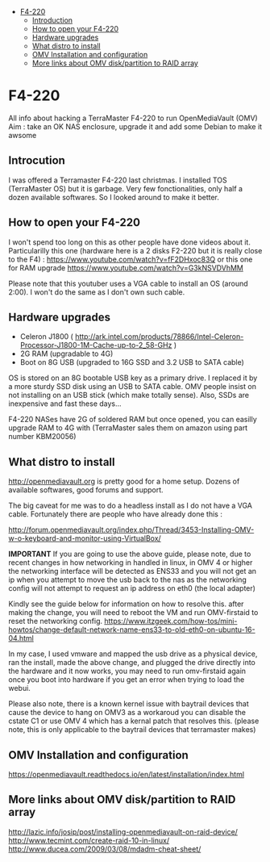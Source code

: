 - [F4-220](#f4-220)
  * [Introduction](#introcution)
  * [How to open your F4-220](#how-to-open-your-f4-220)
  * [Hardware upgrades](#hardware-upgrades)
  * [What distro to install](#what-distro-to-install)
  * [OMV Installation and configuration](#omv-installation-and-configuration)
  * [More links about OMV disk/partition to RAID array](#more-links-about-omv-disk-partition-to-raid-array)
# F4-220
All info about hacking a TerraMaster F4-220 to run OpenMediaVault (OMV)
Aim : take an OK NAS enclosure, upgrade it and add some Debian to make it awsome

## Introcution

I was offered a Terramaster F4-220 last christmas. I installed TOS (TerraMaster OS) but it is garbage. Very few fonctionalities, only half a dozen available softwares. So I looked around to make it better.

## How to open your F4-220

I won't spend too long on this as other people have done videos about it. Particularilly this one (hardware here is a 2 disks F2-220 but it is really close to the F4) : https://www.youtube.com/watch?v=fF2DHxoc83Q 
or this one for RAM upgrade https://www.youtube.com/watch?v=G3kNSVDVhMM

Please note that this youtuber uses a VGA cable to install an OS (around 2:00). I won't do the same as I don't own such cable.

## Hardware upgrades

* Celeron J1800  ( http://ark.intel.com/products/78866/Intel-Celeron-Processor-J1800-1M-Cache-up-to-2_58-GHz ) 
* 2G RAM (upgradable to 4G) 
* Boot on 8G USB (upgraded to 16G SSD and 3.2 USB to SATA cable) 

OS is stored on an 8G bootable USB key as a primary drive. I replaced it by a more sturdy SSD disk using an USB to SATA cable. OMV people insist on not installing on an USB stick (which make totally sense). Also, SSDs are inexpensive and fast these days... 

F4-220 NASes have 2G of soldered RAM but once opened, you can easilly upgrade RAM to 4G with (TerraMaster sales them on amazon using part number KBM20056)


## What distro to install

http://openmediavault.org is pretty good for a home setup. Dozens of available softwares, good forums and support. 

The big caveat for me was to do a headless install as I do not have a VGA cable. Fortunately there are people who have already done this :

http://forum.openmediavault.org/index.php/Thread/3453-Installing-OMV-w-o-keyboard-and-monitor-using-VirtualBox/

**IMPORTANT** If you are going to use the above guide, please note, due to recent changes in how networking in handled in linux, in OMV 4 or higher the networking interface will be detected as ENS33 and you will not get an ip when you attempt to move the usb back to the nas as the networking config will not attempt to request an ip address on eth0 (the local adapter)

Kindly see the guide below for information on how to resolve this. after making the change, you will need to reboot the VM and run OMV-firstaid to reset the networking config.
https://www.itzgeek.com/how-tos/mini-howtos/change-default-network-name-ens33-to-old-eth0-on-ubuntu-16-04.html

In my case, I used vmware and mapped the usb drive as a physical device, ran the install, made the above change, and plugged the drive directly into the hardware and it now works, you may need to run omv-firstaid again once you boot into hardware if you get an error when trying to load the webui.

Please also note, there is a known kernel issue with baytrail devices that cause the device to hang on OMV3 as a workaroud you can disable the cstate C1 or use OMV 4 which has a kernal patch that resolves this. (please note, this is only applicable to the baytrail devices that terramaster makes)

## OMV Installation and configuration
https://openmediavault.readthedocs.io/en/latest/installation/index.html


## More links about OMV disk/partition to RAID array
http://lazic.info/josip/post/installing-openmediavault-on-raid-device/
http://www.tecmint.com/create-raid-10-in-linux/
http://www.ducea.com/2009/03/08/mdadm-cheat-sheet/
